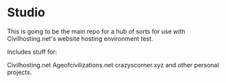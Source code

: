 # Studio


This is going to be the main repo for a hub of sorts for use with Civilhosting.net's website hosting environment test.


Includes stuff for:

Civilhosting.net
Ageofcivilizations.net
crazyscorner.xyz
and other personal projects. 
